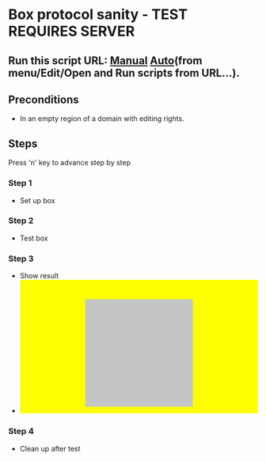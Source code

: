 # Box protocol sanity - TEST REQUIRES SERVER
## Run this script URL: [Manual](./test.js?raw=true)   [Auto](./testAuto.js?raw=true)(from menu/Edit/Open and Run scripts from URL...).

## Preconditions
- In an empty region of a domain with editing rights.

## Steps
Press 'n' key to advance step by step

### Step 1
- Set up box
### Step 2
- Test box
### Step 3
- Show result
- ![](./ExpectedImage_00000.png)
### Step 4
- Clean up after test
